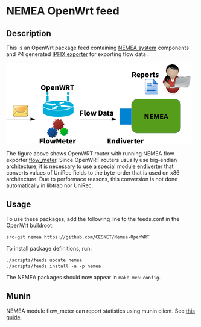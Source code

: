 # NEMEA OpenWrt feed

## Description

This is an OpenWrt package feed containing [NEMEA system](https://github.com/CESNET/Nemea) components and P4 generated [IPFIX exporter](https://github.com/CESNET/NEMEA-Probe) for exporting flow data .

![Infrastructure with NEMEA and OpenWRT router](doc/openwrt-scheme.png)

The figure above shows OpenWRT router with running NEMEA flow exporter [flow_meter](https://github.com/CESNET/Nemea-Modules/tree/master/flow_meter).
Since OpenWRT routers usually use big-endian architecture, it is necessary to use a special module [endiverter](https://github.com/CESNET/Nemea-Modules/tree/master/endiverter) that converts values of UniRec fields to the byte-order that is used on x86 architecture.
Due to performace reasons, this conversion is not done automatically in libtrap nor UniRec.

## Usage

To use these packages, add the following line to the feeds.conf
in the OpenWrt buildroot:

```
src-git nemea https://github.com/CESNET/Nemea-OpenWRT
```

To install package definitions, run:

```
./scripts/feeds update nemea
./scripts/feeds install -a -p nemea
```

The NEMEA packages should now appear in `make menuconfig`.

## Munin

NEMEA module flow_meter can report statistics using munin client. See [this guide](https://github.com/CESNET/Nemea-OpenWRT/tree/master/net/nemea-modules/munin/README.md).
